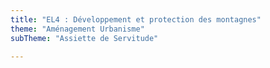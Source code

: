 ```yaml
---
title: "EL4 : Développement et protection des montagnes"
theme: "Aménagement Urbanisme"
subTheme: "Assiette de Servitude"

---
```

